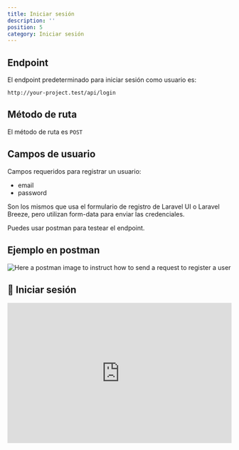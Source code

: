 ```yaml
---
title: Iniciar sesión
description: ''
position: 5
category: Iniciar sesión
---
```


## Endpoint

El endpoint predeterminado para iniciar sesión como usuario es:

```
http://your-project.test/api/login
```

## Método de ruta

El método de ruta es `POST`

## Campos de usuario

Campos requeridos para registrar un usuario:

- email
- password

Son los mismos que usa el formulario de registro de Laravel UI o Laravel Breeze, pero utilizan form-data para enviar las credenciales.

Puedes usar postman para testear el endpoint.

## Ejemplo en postman

![Here a postman image to instruct how to send a request to register a user](/json-api-auth-docs/images/postman-login-user-screenshot.png)

## 🍿 Iniciar sesión

<iframe style="width: 100%" height="315" src="https://www.youtube.com/embed/Yf_E1XK_S-w" frameborder="0" allow="accelerometer; autoplay; clipboard-write; encrypted-media; gyroscope; picture-in-picture" allowfullscreen></iframe>